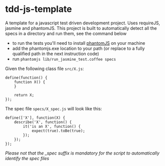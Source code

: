 tdd-js-template
=================

A template for a javascript test driven development project. Uses requireJS, jasmine and phantomJS. This project is built to automatically detect all the specs in a directory and run them, see the command below

* to run the tests you'll need to install [phantomJS](http://phantomjs.org/download.html) on your machine 
* add the phantomjs.exe location to your path (or replace to a fully qualified path in the next instruction code)
* run `phantomjs lib/run_jasmine_test.coffee specs`

Given the following class file `src/X.js`:

	define(function() {
		function X() {
		}

		return X;
	});

The spec file `specs/X_spec.js` will look like this:


	define(['X'], function(X) {
		describe('X', function() {
			it('is an X', function() {
				expect(true).toBe(true);
			});
		});
	});


*Please not that the _spec suffix is mandatory for the script to automatically identify the spec files*

